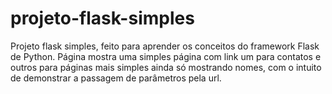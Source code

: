 # projeto-flask-simples
Projeto flask simples, feito para aprender os conceitos do framework Flask de Python. 
Página mostra uma simples página com link um para contatos e outros para páginas mais simples ainda só
mostrando nomes, com o intuito de demonstrar a passagem de parâmetros pela url.
